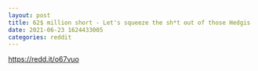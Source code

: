 ```yaml
--- 
layout: post 
title: 62$ million short - Let's squeeze the sh*t out of those Hedgis 
date: 2021-06-23 1624433005 
categories: reddit 
--- 
```

https://redd.it/o67vuo